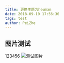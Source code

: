 ```yaml
---
title: 更换主题为heuman
date: 2018-09-10 17:56:30
tags: test
author: PeiZhe
---
```

图片测试
------
123456
![测试图片](http://blog.huaban.com/wp-content/uploads/2014/04/IMG_20131107_0003.jpg)

